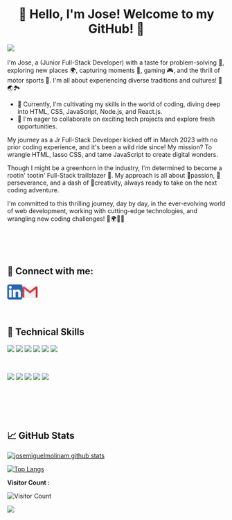 <div align="center">
<h1 align="center">🚀 Hello, I'm Jose! Welcome to my GitHub! 👋</h1>
</div>
<img src="https://imgur.com/1tVNKvd.png">



I'm Jose, a (Junior Full-Stack Developer) with a taste for problem-solving 🧩, exploring new places 🌍, capturing moments 📸, gaming 🎮, and the thrill of motor sports 🏁. I'm all about experiencing diverse traditions and cultures! 🌮🌏🏞️


- 🌱 Currently, I'm cultivating my skills in the world of coding, diving deep into HTML, CSS, JavaScript, Node.js, and React.js.
- 👯 I'm eager to collaborate on exciting tech projects and explore fresh opportunities.


My journey as a Jr Full-Stack Developer kicked off in March 2023 with no prior coding experience, and it's been a wild ride since! My mission? To wrangle HTML, lasso CSS, and tame JavaScript to create digital wonders.


Though I might be a greenhorn in the industry, I'm determined to become a rootin' tootin' Full-Stack trailblazer 🤠. My approach is all about 🚀passion, 🌟perseverance, and a dash of 🤖creativity, always ready to take on the next coding adventure.


I'm committed to this thrilling journey, day by day, in the ever-evolving world of web development, working with cutting-edge technologies, and wrangling new coding challenges! 🚀🌍🤖🔥


</br>

</br>

</br>

## 🤝 Connect with me:

<a href="https://www.linkedin.com/in/jose-molina-morales/"><img align="left" src="https://raw.githubusercontent.com/deepajarout/deepajarout/main/5296501_linkedin_network_linkedin logo_icon.png" alt="josemiguelmolinam | LinkedIn" width="35px"/></a>

<a href="mailto:josewebdeveloper3@gmail.com"><img align="left" src="https://raw.githubusercontent.com/deepajarout/deepajarout/main/2993691_brand_brands_gmail_logo_logos_icon.png" alt="deepa jarout | Gmail" width="35px"/></a>


</br>

</br>

</br>

</br>

## 💼 Technical Skills

![](https://img.shields.io/badge/Framework-node.js-informational?style=flat&logo=node.js&logoColor=white)
![](https://img.shields.io/badge/Code-React-informational?style=flat&logo=react&color=61DAFB)
![](https://img.shields.io/badge/Code-JavaScript-informational?style=flat&logo=JavaScript&color=F7DF1E)
![](https://img.shields.io/badge/Code-HTML5-informational?style=flat&logo=HTML5&color=E34F26)
![](https://img.shields.io/badge/Code-MySQL-informational?style=flat&logo=PostgreSQL&color=336791)
![](https://img.shields.io/badge/code-JWT-informational?style=flat&logo=JSON%20web%20tokens)


</br>

![](https://img.shields.io/badge/Style-CSS3-informational?style=flat&logo=CSS3&color=1572B6)
![](https://img.shields.io/badge/Tools-NPM-informational?style=flat&logo=NPM&color=CB3837)
![](https://img.shields.io/badge/Tools-Git-informational?style=flat&logo=Git&color=F05032)
![](https://img.shields.io/badge/Tools-GitHub-informational?style=flat&logo=GitHub&color=181717)
![](https://img.shields.io/badge/Tools-github-informational?style=flat&logo=github&logoColor=white)




</br>




</br>





</br>




</br>


## 📈 GitHub Stats 

[![josemiguelmolinam github stats](https://github-readme-stats.vercel.app/api?username=josemiguelmolinam)](https://github.com/josemiguelmolinam)

[![Top Langs](https://github-readme-stats.vercel.app/api/top-langs/?username=josemiguelmolinam&layout=compact)](https://github.com/josemiguelmolinam)



**Visitor Count :**
<br>

![Visitor Count](https://profile-counter.glitch.me/{josemiguelmolinam}/count.svg) 

<img src="https://img.shields.io/github/followers/josemiguelmolinam">







